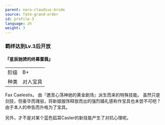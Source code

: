 ```yaml
---
parent: nero-claudius-bride
source: fate-grand-order
id: profile-3
language: zh
weight: 3
---
```


### 羁绊达到Lv.3后开放

#### 『星辰驰骋的终幕蔷薇』

<table>
  <tr><td>阶级</td><td>B+</td></tr>
  <tr><td>种类</td><td>对人宝具</td></tr>
</table>

Fax Caelestis。
由『邀至心荡神驰的黄金剧场』派生而来的特殊技能。
虽然只是剑技，但豪华而瑰丽，将新娘服饰释放而出的强烈婚礼感称作宝具也未尝不可吧？
由于本人的申告而升格为了宝具。

另外，才不是对某个蓝色狐耳Caster的新技能产生了对抗心理呢。
